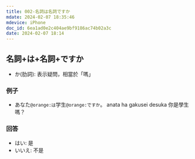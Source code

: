 ```yaml
---
title: 002-名詞は名詞ですか
mdate: 2024-02-07 18:35:46
mdevice: iPhone
doc_id: 6ea1ad0e2c404ae9bf9186ac74b02a3c
date: 2024-02-07 18:14
---
```


## 名詞+は+名詞+ですか
- か(肋詞): 表示疑問，相當於「嗎」
### 例子
- あなた`@orange:は`学生`@orange:ですか`。
    anata ha gakusei desuka
    你是學生嗎？
### 回答
- はい: 是
- いいえ: 不是